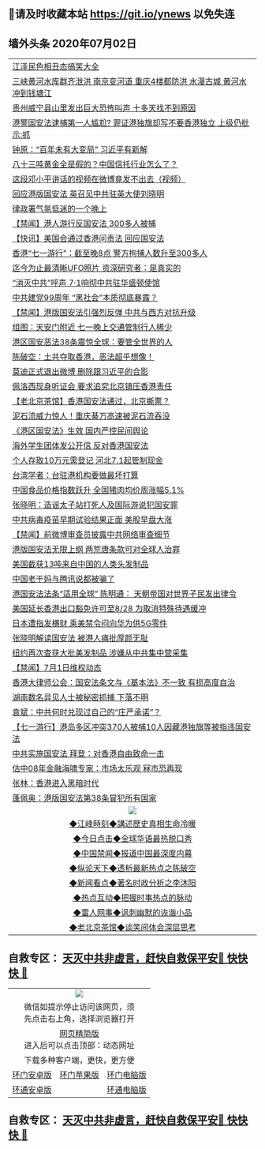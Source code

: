 ## 📩请及时收藏本站 https://git.io/ynews 以免失连</a>

## 墙外头条 2020年07月02日</a>

 <table>
<tr><td colspan="2" align="left"><a href="https://qeb.xfthy.casa/?name=c1192770&key=xcyufvbtjvhwwrpc&from=gy2">江泽民色相丑态搞笑大全</a></td></tr>
<tr><td colspan="2" align="left"><a href="https://qeb.xfthy.casa/?name=c1192678&key=xcyufvbtjvhwwrpc&from=gy2">三峡黄河水库群齐泄洪 南京变河道 重庆4楼都防洪 水漫古城 黄河水冲到钱塘江</a></td></tr>
<tr><td colspan="2" align="left"><a href="https://qeb.xfthy.casa/?name=c1192730&key=xcyufvbtjvhwwrpc&from=gy2">贵州威宁县山里发出巨大恐怖叫声 十多天找不到原因</a></td></tr>
<tr><td colspan="2" align="left"><a href="https://qeb.xfthy.casa/?name=c1192677&key=xcyufvbtjvhwwrpc&from=gy2">港警国安法逮捕第一人尴尬? 罪证港独旗却写不要香港独立 上级仍批示:抓</a></td></tr>
<tr><td colspan="2" align="left"><a href="https://qeb.xfthy.casa/?name=c1192746&key=xcyufvbtjvhwwrpc&from=gy2">钟原：“百年未有大变局” 习近平有新解</a></td></tr>
<tr><td colspan="2" align="left"><a href="https://qeb.xfthy.casa/?name=c1192739&key=xcyufvbtjvhwwrpc&from=gy2">八十三吨黄金全是假的？中国信托行业怎么了？</a></td></tr>
<tr><td colspan="2" align="left"><a href="https://qeb.xfthy.casa/?name=c1192750&key=xcyufvbtjvhwwrpc&from=gy2">这段邓小平讲话的视频在微博竟发不出去（视频）</a></td></tr>
<tr><td colspan="2" align="left"><a href="https://qeb.xfthy.casa/?name=c1192747&key=xcyufvbtjvhwwrpc&from=gy2">回应港版国安法 英召见中共驻英大使刘晓明</a></td></tr>
<tr><td colspan="2" align="left"><a href="https://qeb.xfthy.casa/?name=c1192742&key=xcyufvbtjvhwwrpc&from=gy2">律政署气氛低迷的一个晚上</a></td></tr>
<tr><td colspan="2" align="left"><a href="https://qeb.xfthy.casa/?name=c1192715&key=xcyufvbtjvhwwrpc&from=gy2">【禁闻】港人游行反国安法 300多人被捕</a></td></tr>
<tr><td colspan="2" align="left"><a href="https://qeb.xfthy.casa/?name=c1192764&key=xcyufvbtjvhwwrpc&from=gy2">【快讯】美国会通过香港问责法 回应国安法</a></td></tr>
<tr><td colspan="2" align="left"><a href="https://qeb.xfthy.casa/?name=c1192756&key=xcyufvbtjvhwwrpc&from=gy2">香港“七一游行”：截至晚8点 警方拘捕人数升至300多人</a></td></tr>
<tr><td colspan="2" align="left"><a href="https://qeb.xfthy.casa/?name=c1192722&key=xcyufvbtjvhwwrpc&from=gy2">迄今为止最清晰UFO照片 资深研究者：是真实的</a></td></tr>
<tr><td colspan="2" align="left"><a href="https://qeb.xfthy.casa/?name=c1192761&key=xcyufvbtjvhwwrpc&from=gy2">“消灭中共”呼声 7·1响彻中共驻华盛顿使馆</a></td></tr>
<tr><td colspan="2" align="left"><a href="https://qeb.xfthy.casa/?name=c1192740&key=xcyufvbtjvhwwrpc&from=gy2">中共建党99周年  “黑社会”本质彻底暴露？</a></td></tr>
<tr><td colspan="2" align="left"><a href="https://qeb.xfthy.casa/?name=c1192751&key=xcyufvbtjvhwwrpc&from=gy2">【禁闻】港版国安法引强烈反弹 中共与西方对抗升级</a></td></tr>
<tr><td colspan="2" align="left"><a href="https://qeb.xfthy.casa/?name=c1192748&key=xcyufvbtjvhwwrpc&from=gy2">组图：天安门附近 七一晚上交通管制行人稀少</a></td></tr>
<tr><td colspan="2" align="left"><a href="https://qeb.xfthy.casa/?name=c1192679&key=xcyufvbtjvhwwrpc&from=gy2">港区国安恶法38条震惊全球：要管全世界的人</a></td></tr>
<tr><td colspan="2" align="left"><a href="https://qeb.xfthy.casa/?name=c1192766&key=xcyufvbtjvhwwrpc&from=gy2">陈破空：土共夺取香港，恶法超乎想像！</a></td></tr>
<tr><td colspan="2" align="left"><a href="https://qeb.xfthy.casa/?name=c1192686&key=xcyufvbtjvhwwrpc&from=gy2">莫迪正式退出微博 删除跟习近平的合影</a></td></tr>
<tr><td colspan="2" align="left"><a href="https://qeb.xfthy.casa/?name=c1192683&key=xcyufvbtjvhwwrpc&from=gy2">佩洛西现身听证会 要求追究北京镇压香港责任</a></td></tr>
<tr><td colspan="2" align="left"><a href="https://qeb.xfthy.casa/?name=c1192775&key=xcyufvbtjvhwwrpc&from=gy2">【老北京茶馆】香港国安法通过，北京撕票？</a></td></tr>
<tr><td colspan="2" align="left"><a href="https://qeb.xfthy.casa/?name=c1192731&key=xcyufvbtjvhwwrpc&from=gy2">泥石流威力惊人！重庆綦万高速被泥石流吞没</a></td></tr>
<tr><td colspan="2" align="left"><a href="https://qeb.xfthy.casa/?name=c1192753&key=xcyufvbtjvhwwrpc&from=gy2">《港区国安法》生效 国内严控民间舆论</a></td></tr>
<tr><td colspan="2" align="left"><a href="https://qeb.xfthy.casa/?name=c1192741&key=xcyufvbtjvhwwrpc&from=gy2">海外学生团体发公开信 反对香港国安法</a></td></tr>
<tr><td colspan="2" align="left"><a href="https://qeb.xfthy.casa/?name=c1192680&key=xcyufvbtjvhwwrpc&from=gy2">个人存取10万元需登记 河北7.1起管制现金</a></td></tr>
<tr><td colspan="2" align="left"><a href="https://qeb.xfthy.casa/?name=c1192738&key=xcyufvbtjvhwwrpc&from=gy2">台湾学者：台驻港机构要做最坏打算</a></td></tr>
<tr><td colspan="2" align="left"><a href="https://qeb.xfthy.casa/?name=c1192735&key=xcyufvbtjvhwwrpc&from=gy2">中国食品价格指数跃升 全国猪肉均价周涨幅5.1%</a></td></tr>
<tr><td colspan="2" align="left"><a href="https://qeb.xfthy.casa/?name=c1192754&key=xcyufvbtjvhwwrpc&from=gy2">张晓明：造谣太子站打死人及国际游说犯国安罪</a></td></tr>
<tr><td colspan="2" align="left"><a href="https://qeb.xfthy.casa/?name=c1192777&key=xcyufvbtjvhwwrpc&from=gy2">中共病毒疫苗早期试验结果正面 美股早盘大涨</a></td></tr>
<tr><td colspan="2" align="left"><a href="https://qeb.xfthy.casa/?name=c1192765&key=xcyufvbtjvhwwrpc&from=gy2">【禁闻】前微博审查员披露中共网络审查细节</a></td></tr>
<tr><td colspan="2" align="left"><a href="https://qeb.xfthy.casa/?name=c1192693&key=xcyufvbtjvhwwrpc&from=gy2">港版国安法无限上纲 两荒唐条款可对全球人治罪</a></td></tr>
<tr><td colspan="2" align="left"><a href="https://qeb.xfthy.casa/?name=c1192670&key=xcyufvbtjvhwwrpc&from=gy2">美国截获13吨来自中国的人类头发制品</a></td></tr>
<tr><td colspan="2" align="left"><a href="https://qeb.xfthy.casa/?name=c1192675&key=xcyufvbtjvhwwrpc&from=gy2">中国老干妈与腾讯说都被骗了</a></td></tr>
<tr><td colspan="2" align="left"><a href="https://qeb.xfthy.casa/?name=c1192729&key=xcyufvbtjvhwwrpc&from=gy2">港国安法法条“适用全球” 陈明通： 天朝帝国对世界子民发出律令</a></td></tr>
<tr><td colspan="2" align="left"><a href="https://qeb.xfthy.casa/?name=c1192733&key=xcyufvbtjvhwwrpc&from=gy2">美国延长香港出口豁免许可至8/28 为取消特殊待遇缓冲</a></td></tr>
<tr><td colspan="2" align="left"><a href="https://qeb.xfthy.casa/?name=c1192674&key=xcyufvbtjvhwwrpc&from=gy2">日本遭指发横财 乘美禁令闷向华为供5G零件</a></td></tr>
<tr><td colspan="2" align="left"><a href="https://qeb.xfthy.casa/?name=c1192682&key=xcyufvbtjvhwwrpc&from=gy2">张晓明解读国安法 被港人痛批厚颜无耻</a></td></tr>
<tr><td colspan="2" align="left"><a href="https://qeb.xfthy.casa/?name=c1192755&key=xcyufvbtjvhwwrpc&from=gy2">纽约再次查获大批美发制品 涉嫌从中共集中营采集</a></td></tr>
<tr><td colspan="2" align="left"><a href="https://qeb.xfthy.casa/?name=c1192716&key=xcyufvbtjvhwwrpc&from=gy2">【禁闻】7月1日维权动态</a></td></tr>
<tr><td colspan="2" align="left"><a href="https://qeb.xfthy.casa/?name=c1192758&key=xcyufvbtjvhwwrpc&from=gy2">香港大律师公会：国安法条文与《基本法》不一致   有损高度自治</a></td></tr>
<tr><td colspan="2" align="left"><a href="https://qeb.xfthy.casa/?name=c1192681&key=xcyufvbtjvhwwrpc&from=gy2">湖南数名异见人士被秘密抓捕 下落不明</a></td></tr>
<tr><td colspan="2" align="left"><a href="https://qeb.xfthy.casa/?name=c1192720&key=xcyufvbtjvhwwrpc&from=gy2">袁斌：中共何时兑现过自己的“庄严承诺”？</a></td></tr>
<tr><td colspan="2" align="left"><a href="https://qeb.xfthy.casa/?name=c1192736&key=xcyufvbtjvhwwrpc&from=gy2">【七一游行】港岛多区冲突370人被捕10人因藏港独旗等被指违国安法</a></td></tr>
<tr><td colspan="2" align="left"><a href="https://qeb.xfthy.casa/?name=c1192745&key=xcyufvbtjvhwwrpc&from=gy2">中共实施国安法 拜登：对香港自由致命一击</a></td></tr>
<tr><td colspan="2" align="left"><a href="https://qeb.xfthy.casa/?name=c1192694&key=xcyufvbtjvhwwrpc&from=gy2">估中08年金融海啸专家：市场太乐观 冧市恐再现</a></td></tr>
<tr><td colspan="2" align="left"><a href="https://qeb.xfthy.casa/?name=c1192684&key=xcyufvbtjvhwwrpc&from=gy2">张林：香港进入黑暗时代</a></td></tr>
<tr><td colspan="2" align="left"><a href="https://qeb.xfthy.casa/?name=c1192744&key=xcyufvbtjvhwwrpc&from=gy2">蓬佩奥：港版国安法第38条冒犯所有国家</a></td></tr>


 <tr>
   <td colspan="2" align=center><img src="https://cdn.jsdelivr.net/gh/gyoupiodf/im1/jf-1.jpg"></td>
  </tr>
   <tr>
   <td colspan="2" align=center> 
<a href="https://xdihm.casa/oo.aspx?name=c922850&key=sdxhftoyfkhpuaxy&from=gy2&tag=9877">◆江峰時刻◆講述歷史真相生命冷暖</a><br/>
    </td>
  </tr>
   <tr>
   <td colspan="2" align=center> 
<a href="https://xdihm.casa/oo.aspx?name=c816850&key=sdxhftoyfkhpuaxy&from=gy2&tag=9877">◆今日点击◆全球华语最热脱口秀</a><br/>
    </td>
  </tr>
  <tr>
  <td colspan="2" align=center>
<a href="https://xdihm.casa/oo.aspx?name=c816860&key=sdxhftoyfkhpuaxy&from=gy2&tag=99733110">◆中国禁闻◆报道中国最深度内幕</a><br/>
   </tr>
  <tr>
     <td colspan="2" align=center>
<a href="https://xdihm.casa/oo.aspx?name=c816855&key=sdxhftoyfkhpuaxy&from=gy2&tag=997110">◆纵论天下◆透析最新热点之陈破空</a><br/>
   </tr>
   <tr>
      <td colspan="2" align=center>
<a href="https://xdihm.casa/oo.aspx?name=c838308&key=sdxhftoyfkhpuaxy&from=gy2&tag=9973110">◆新闻看点◆著名时政分析之李沐阳</a><br/>
   </tr>
   <tr>
     <td colspan="2" align=center>
<a href="https://xdihm.casa/oo.aspx?name=c816852&key=sdxhftoyfkhpuaxy&from=gy2&tag=9733110">◆热点互动◆把握时事热点的脉动</a><br/>
   </tr>
   <tr>
      <td colspan="2" align=center>
<a href="https://xdihm.casa/oo.aspx?name=c816694&key=sdxhftoyfkhpuaxy&from=gy2&tag=93310">◆雷人网事◆讽刺幽默的诙谐小品</a><br/>
   </tr>
   <tr>
    <td colspan="2" align=center>
<a href="https://xdihm.casa/oo.aspx?name=c816650&key=sdxhftoyfkhpuaxy&from=gy2&tag=9973110">◆老北京茶馆◆谈笑间体会深层思考</a><br/>
   </tr>
</table>

 ## 自救专区： [天灭中共非虚言，赶快自救保平安🍎 快快快 📩](https://github.com/pwgy/td/blob/master/README.md)
 
<table>
  <tr>
    <td colspan="3" align="center"><img src="https://cdn.jsdelivr.net/gh/opipe/up/oGate65.jpg"/></td>
  </tr>
  <tr>
    <td colspan="3" align="center">微信如提示停止访问该网页，须<br/>先点击右上角，选择浏览器打开</td>
  <tr>
  <tr>
    <td colspan="3" align="center"><a href="https://gitcdn.xyz/cdn/otiny/up/master/show005.htm">网页精简版</a><br/>进入后可以点击顶部：动态网址</td>
  </tr>
  <tr>
    <td colspan="3" align="center">下载多种客户端，更快，更方便</td>
  <tr>
  <tr>
    <td align="center"><a href="https://cdn.jsdelivr.net/gh/opipe/up/oGatea.apk">环门安卓版</a></td>
    <td align="center"><a href="https://x.co/odisk">环门苹果版</a></td>
    <td align="center"><a href="https://cdn.jsdelivr.net/gh/opipe/up/oGate.zip">环门电脑版</a></td>
  </tr>
  <tr>
    <td align="center"><a href="https://cdn.jsdelivr.net/gh/opipe/up/oPipe.apk">环通安卓版</a></td>
    <td align="center"></td>
    <td align="center"><a href="https://raw.githubusercontent.com/opipe/up/master/oPipe.zip">环通电脑版</a></td>
  </tr>
  
</table>


 ## 自救专区： [天灭中共非虚言，赶快自救保平安🍎 快快快 📩](https://github.com/pwgy/td/blob/master/README.md)
